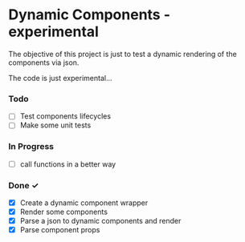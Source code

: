 # Dynamic Components - experimental

The objective of this project is just to test a dynamic rendering of the components via json.

The code is just experimental...

### Todo

- [ ] Test components lifecycles
- [ ] Make some unit tests

### In Progress

- [ ] call functions in a better way

### Done ✓

- [x] Create a dynamic component wrapper
- [x] Render some components
- [x] Parse a json to dynamic components and render
- [x] Parse component props
